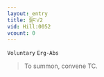```yaml
---
layout: entry
title: སྐོང་√2
vid: Hill:0052
vcount: 0
---
```

`Voluntary` `Erg-Abs`
> To summon, convene TC\.

